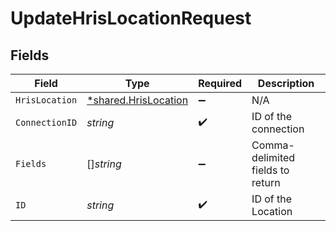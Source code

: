 # UpdateHrisLocationRequest


## Fields

| Field                                                              | Type                                                               | Required                                                           | Description                                                        |
| ------------------------------------------------------------------ | ------------------------------------------------------------------ | ------------------------------------------------------------------ | ------------------------------------------------------------------ |
| `HrisLocation`                                                     | [*shared.HrisLocation](../../../pkg/models/shared/hrislocation.md) | :heavy_minus_sign:                                                 | N/A                                                                |
| `ConnectionID`                                                     | *string*                                                           | :heavy_check_mark:                                                 | ID of the connection                                               |
| `Fields`                                                           | []*string*                                                         | :heavy_minus_sign:                                                 | Comma-delimited fields to return                                   |
| `ID`                                                               | *string*                                                           | :heavy_check_mark:                                                 | ID of the Location                                                 |
